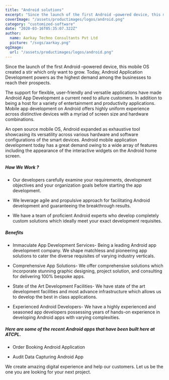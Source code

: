 ```yaml
---
title: "Android solutions"
excerpt: "Since the launch of the first Android –powered device, this mobile OS created a stir which only want to grow. Today, Android Application Development powers as the highest demand among the businesses to reach their prospects."
coverImage: "/assets/productimages/logos/android.png"
category: "customized-software"
date: "2020-03-16T05:35:07.322Z"
author:
  name: Aarkay Techno Consultants Pvt Ltd
  picture: "/svgs/aarkay.png"
ogImage:
  url: "/assets/productimages/logos/android.png"
---
```


Since the launch of the first Android –powered device, this mobile OS created a stir which only want to grow. Today, Android Application Development powers as the highest demand among the businesses to reach their prospects.

The support for flexible, user-friendly and versatile applications have made Android App Development a current need to allure customers. In addition to being a host for a variety of entertainment and productivity applications. Mobile app development on Android offers highly uniform experience across distinctive devices with a myriad of screen size and hardware combinations.

An open source mobile OS, Android expanded as exhaustive tool showcasing its versatility across various hardware and software configurations of the smart devices. Android mobile application development today has a great demand owing to a wide array of features including the appearance of the interactive widgets on the Android home screen.

##### How We Work ?

- Our developers carefully examine your requirements, development objectives and your organization goals before starting the app development.

- We leverage agile and propulsive approach for facilitating Android development and guaranteeing the breakthrough results.

- We have a team of proficient Android experts who develop completely custom solutions which ideally meet your exact development requisites.

##### Benefits

- Immaculate App Development Services- Being a leading Android app development company. We shape matchless and pioneering app solutions to cater the diverse requisites of varying industry verticals.

- Comprehensive App Solutions- We offer comprehensive solutions which incorporate stunning graphic designing, project solution, and consulting for delivering 100% bespoke apps.

- State of the Art Development Facilities- We have state of the art development facilities and most advance infrastructure which allows us to develop the best in class applications.

- Experienced Android Developers- We have a highly experienced and seasoned app developers possessing years of hands-on experience in developing Android apps with varying complexities.

##### Here are some of the recent Android apps that have been built here at ATCPL.

- Order Booking Android Application

- Audit Data Capturing Android App

We create amazing digital experience and help our customers. Let us be the one you are looking for your next project.
